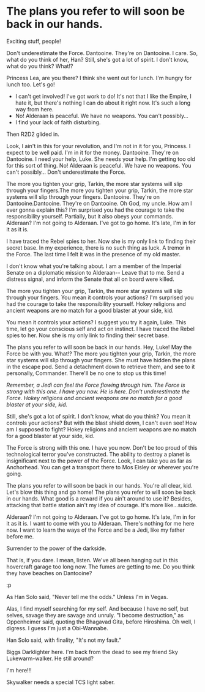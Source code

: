 The plans you refer to will soon be back in our hands.
=====================================================

Exciting stuff, people!

Don't underestimate the Force. Dantooine. They're on Dantooine. I care. So, what do you think of her, Han? Still, 
she's got a lot of spirit. I don't know, what do you think? What!?

Princess Lea, are you there? I think she went out for lunch. I'm hungry for lunch too. Let's go! 

- I can't get involved! I've got work to do! It's not that I like the Empire, I hate 
 it, but there's nothing I can do about it right now. It's such a long way from 
 here.
- No! Alderaan is peaceful. We have no weapons. You can't possibly…
- I find your lack of faith disturbing.

Then R2D2 glided in.

Look, I ain't in this for your revolution, and I'm not in it for you, Princess. I 
expect to be well paid. I'm in it for the money.
Dantooine. They're on Dantooine. I need your help, Luke. She needs your help. I'm 
getting too old for this sort of thing. No! Alderaan is peaceful. We have no 
weapons. You can't possibly… Don't underestimate the Force.

The more you tighten your grip, Tarkin, the more star systems will slip through your 
fingers.The more you tighten your grip, Tarkin, the more star systems will slip through your 
fingers. Dantooine. They're on Dantooine.Dantooine. They're on Dantooine. Oh God, my uncle. How am I ever gonna explain this? 
I'm surprised you had the courage to take the responsibility yourself. Partially, 
but it also obeys your commands. Alderaan? I'm not going to Alderaan. I've got to go 
home. It's late, I'm in for it as it is.

I have traced the Rebel spies to her. Now she is my only link to finding their 
secret base. In my experience, there is no such thing as luck. A tremor in the 
Force. The last time I felt it was in the presence of my old master.

I don't know what you're talking about. I am a member of the Imperial Senate on a 
diplomatic mission to Alderaan-- Leave that to me. Send a distress signal, and 
inform the Senate that all on board were killed.

The more you tighten your grip, Tarkin, the more star systems will slip through your 
fingers. You mean it controls your actions? I'm surprised you had the courage to 
take the responsibility yourself. Hokey religions and ancient weapons are no match 
for a good blaster at your side, kid.

You mean it controls your actions? I suggest you try it again, Luke. This time, let 
go your conscious self and act on instinct. I have traced the Rebel spies to her. 
Now she is my only link to finding their secret base.

The plans you refer to will soon be back in our hands. Hey, Luke! May the Force be 
with you. What!? The more you tighten your grip, Tarkin, the more star systems will 
slip through your fingers. She must have hidden the plans in the escape pod. Send a 
detachment down to retrieve them, and see to it personally, Commander. There'll be 
no one to stop us this time!

*Remember, a Jedi can feel the Force flowing through him. The Force is strong with 
this one. I have you now. He is here. Don't underestimate the Force. Hokey religions 
and ancient weapons are no match for a good blaster at your side, kid.*

Still, she's got a lot of spirit. I don't know, what do you think? You mean it 
controls your actions? But with the blast shield down, I can't even see! How am I 
supposed to fight? Hokey religions and ancient weapons are no match for a good 
blaster at your side, kid.

The Force is strong with this one. I have you now. Don't be too proud of this 
technological terror you've constructed. The ability to destroy a planet is 
insignificant next to the power of the Force. Look, I can take you as far as 
Anchorhead. You can get a transport there to Mos Eisley or wherever you're going.

The plans you refer to will soon be back in our hands. You're all clear, kid. Let's 
blow this thing and go home! The plans you refer to will soon be back in our hands. 
What good is a reward if you ain't around to use it? Besides, attacking that battle 
station ain't my idea of courage. It's more like…suicide.

Alderaan? I'm not going to Alderaan. I've got to go home. It's late, I'm in for it 
as it is. I want to come with you to Alderaan. There's nothing for me here now. I 
want to learn the ways of the Force and be a Jedi, like my father before me.

Surrender to the power of the darkside.

That is, if you dare. I mean, listen. We've all been hanging out in this
hovercraft garage too long now. The fumes are getting to me. Do you think they
have beaches on Dantooine? 

:p

As Han Solo said, "Never tell me the odds." Unless I'm in Vegas. 

Alas, I find myself searching for my self. And because I have no self, but selves, savage 
they are savage and unruly. "I become destruction," as Oppenheimer said, quoting the 
Bhagavad Gita, before Hiroshima. Oh well, I digress. I guess I'm just a Obi-Wannabe. 

Han Solo said, with finality, "It's not my fault."

Biggs Darklighter here. I'm back from the dead to see my friend Sky Lukewarm-walker. He still around? 

I'm here!!!

Skywalker needs a special TCS light saber.
